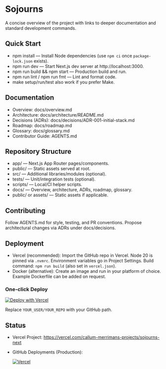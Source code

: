 # Sojourns

A concise overview of the project with links to deeper documentation and standard development commands.

## Quick Start
- npm install — Install Node dependencies (use `npm ci` once `package-lock.json` exists).
- npm run dev — Start Next.js dev server at http://localhost:3000.
- npm run build && npm start — Production build and run.
- npm run lint / npm run fmt — Lint and format code.
- make setup/run/test also work if you prefer Make.

## Documentation
- Overview: docs/overview.md
- Architecture: docs/architecture/README.md
- Decisions (ADRs): docs/decisions/ADR-001-initial-stack.md
- Roadmap: docs/roadmap.md
- Glossary: docs/glossary.md
- Contributor Guide: AGENTS.md

## Repository Structure
- app/ — Next.js App Router pages/components.
- public/ — Static assets served at root.
- src/ — Additional libraries/modules (optional).
- tests/ — Unit/integration tests (optional).
- scripts/ — Local/CI helper scripts.
- docs/ — Overview, architecture, ADRs, roadmap, glossary.
- public/ or assets/ — Static assets if applicable.

## Contributing
Follow AGENTS.md for style, testing, and PR conventions. Propose architectural changes via ADRs under docs/decisions.

## Deployment
- Vercel (recommended): Import the GitHub repo in Vercel. Node 20 is pinned via `.nvmrc`. Environment variables go in Project Settings. Build command: `npm run build` (also set in `vercel.json`).
- Docker (alternative): Create an image and run in your platform of choice. Example Dockerfile can be added on request.

### One‑click Deploy
[![Deploy with Vercel](https://vercel.com/button)](https://vercel.com/new/clone?repository-url=https%3A%2F%2Fgithub.com%2FYOUR_USER%2FYOUR_REPO)

Replace `YOUR_USER/YOUR_REPO` with your GitHub path.

## Status
- Vercel Project: https://vercel.com/callum-merrimans-projects/sojourns-next

- GitHub Deployments (Production):

  [![Vercel](https://img.shields.io/github/deployments/cjkm3rriman/sojourns-next/Production?label=vercel&logo=vercel)](https://vercel.com/callum-merrimans-projects/sojourns-next)
